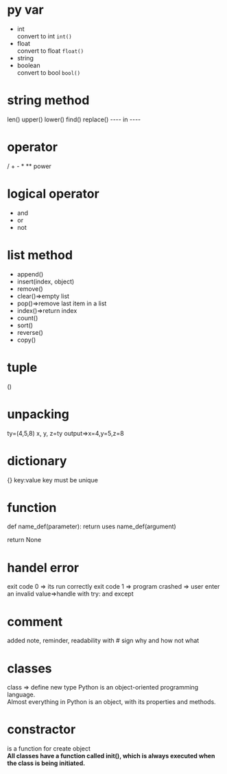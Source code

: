 # py var
- int <br> convert to int `int()`
- float <br>convert to float `float()`
- string 
- boolean  <br>convert to bool `bool()`

# string method
len()
upper()
lower()
find()
replace()
---- in ----

# operator
/ + - *
** power

# logical operator
* and
* or
* not

# list method
- append()
- insert(index, object)
- remove()
- clear()=>empty list
- pop()=>remove last item in a list
- index()=>return index
- count()
- sort()
- reverse()
- copy()

# tuple
()
# unpacking
ty=(4,5,8)
x, y, z=ty
output=>x=4,y=5,z=8
# dictionary
{}
key:value
key must be unique
# function
def name_def(parameter): 
    return uses
name_def(argument) 

return None
# handel error
exit code 0 => its run correctly
exit code 1 => program crashed => user enter an invalid value=>handle with try: and except

# comment
added note, reminder, readability
with # sign
why and how not what
# classes
class => define new type
Python is an object-oriented programming language.
<br>
Almost everything in Python is an object, with its properties and methods.
# constractor
is a function for create object<br>
**All classes have a function called __init__(), which is always executed when the class is being initiated.**


